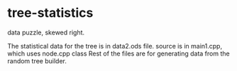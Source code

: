 # tree-statistics
data puzzle,  skewed right.

The statistical data for the tree is in data2.ods file.
source is in main1.cpp, which uses node.cpp class
Rest of the files are for generating data from the random tree builder.
